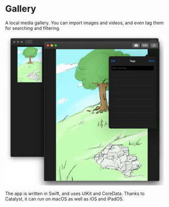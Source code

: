 # Gallery

A local media gallery. You can import images and videos, and even tag them for searching and filtering.

![showcase image](https://raw.githubusercontent.com/redstrate/gallery/master/misc/showcase.png)

The app is written in Swift, and uses UIKit and CoreData. Thanks to Catalyst, it can run on macOS as well as iOS and iPadOS.
